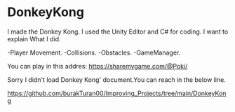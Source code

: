 # DonkeyKong
I made the Donkey Kong. I used the Unity Editor and C# for coding. I want to explain What I did.

-Player Movement.
-Collisions.
-Obstacles.
-GameManager.


You can play in this addres: https://sharemygame.com/@Poki/

Sorry I didn't load Donkey Kong' document.You can reach in the below line.

https://github.com/burakTuran00/Improving_Projects/tree/main/DonkeyKong
